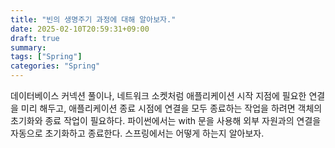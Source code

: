 ```yaml
---
title: "빈의 생명주기 과정에 대해 알아보자."
date: 2025-02-10T20:59:31+09:00
draft: true
summary: 
tags: ["Spring"]
categories: "Spring"
---
```


데이터베이스 커넥션 풀이나, 네트워크 소켓처럼 애플리케이션 시작 지점에 필요한 연결을 미리 해두고, 애플리케이션 종료 시점에 연결을 모두 종료하는 작업을 하려면 객체의 초기화와 종료 작업이 필요하다. 파이썬에서는 with 문을 사용해 외부 자원과의 연결을 자동으로 초기화하고 종료한다. 스프링에서는 어떻게 하는지 알아보자.